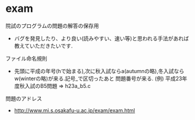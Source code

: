 exam
====

院試のプログラムの問題の解答の保存用
 - バグを発見したり、より良い(読みやすい、速い等)と思われる手法があれば教えていただきたいです.

ファイル命名規則
 - 先頭に平成の年号(hで始まる),次に秋入試ならa(autumnの略),冬入試ならw(winterの略)が来る.記号\_で区切ったあと
   問題番号が来る. (例) 平成23年度秋入試のB5問題 => h23a\_b5.c

問題のアドレス
 - http://www.mi.s.osakafu-u.ac.jp/exam/exam.html
